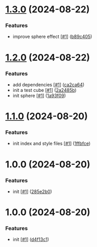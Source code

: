 # [1.3.0](https://github.com/d3p1/3d-css-perspective-sphere/compare/v1.2.0...v1.3.0) (2024-08-22)


### Features

* improve sphere effect [[#1](https://github.com/d3p1/3d-css-perspective-sphere/issues/1)] ([b89c405](https://github.com/d3p1/3d-css-perspective-sphere/commit/b89c405a3dfeb039e4493614fcf4d630cfcf6e96))

# [1.2.0](https://github.com/d3p1/3d-css-perspective-sphere/compare/v1.1.0...v1.2.0) (2024-08-22)


### Features

* add dependencies [[#1](https://github.com/d3p1/3d-css-perspective-sphere/issues/1)] ([ca2ca64](https://github.com/d3p1/3d-css-perspective-sphere/commit/ca2ca64310417634ff03ecce0e34f0adf3b63051))
* init a test cube [[#1](https://github.com/d3p1/3d-css-perspective-sphere/issues/1)] ([2a2485b](https://github.com/d3p1/3d-css-perspective-sphere/commit/2a2485b7c83429ef61a3e503d743ca7e6a2796bd))
* init sphere [[#1](https://github.com/d3p1/3d-css-perspective-sphere/issues/1)] ([1a93f09](https://github.com/d3p1/3d-css-perspective-sphere/commit/1a93f09829558a5180e1c854f6fa3ee932ee4057))

# [1.1.0](https://github.com/d3p1/3d-css-perspective-sphere/compare/v1.0.0...v1.1.0) (2024-08-20)


### Features

* init index and style files [[#1](https://github.com/d3p1/3d-css-perspective-sphere/issues/1)] ([1ffbfce](https://github.com/d3p1/3d-css-perspective-sphere/commit/1ffbfcef614aeabd4fe3ebe988f66a07bdda66b7))

# 1.0.0 (2024-08-20)


### Features

* init [[#1](https://github.com/d3p1/3d-css-perspective-sphere/issues/1)] ([285e2b0](https://github.com/d3p1/3d-css-perspective-sphere/commit/285e2b0334b9ac64832a8fd2dfe6a3dd1a377d76))

# 1.0.0 (2024-08-20)


### Features

* init [[#1](https://github.com/d3p1/base-css-template/issues/1)] ([d4f13c1](https://github.com/d3p1/base-css-template/commit/d4f13c1ab002cc7a8f9e75aef2af0ca90a5254f2))

